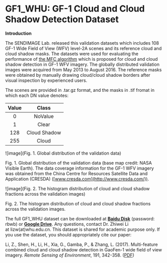 # GF1_WHU: GF-1 Cloud and Cloud Shadow Detection Dataset

**Introduction**

  The SENDIMAGE Lab. released this validation datasets which includes 108 GF-1 Wide Field of View (WFV) level-2A scenes and its reference cloud and cloud shadow masks. The datasets were used for evaluating the performance of [the MFC algorithm](http://sendimage.whu.edu.cn/en/mfc/) which is proposed for cloud and cloud shadow detection in GF-1 WFV imagery. The globally distributed validation images were acquired from May 2013 to August 2016. The reference masks were obtained by manually drawing cloud/cloud shadow borders after visual inspection by experienced users.

  The scenes are provided in .tar.gz format, and the masks in .tif fromat in which each DN value denotes:

|**Value**|**Class**|
| :-: | :-: |
|0|NoValue|
|1|Clear|
|128|Cloud Shadow|
|255|Cloud|

![image](Fig. 1. Global distribution of the validation data)

Fig. 1. Global distribution of the validation data (base map credit: NASA Visible Earth). The data coverage information for the GF-1 WFV imagery was obtained from the China Centre for Resources Satellite Data and Application (CRESDA) ([www.cresda.com](http://www.cresda.com/)).

![image](Fig. 2. The histogram distribution of cloud and cloud shadow fractions across the validation images)

Fig. 2. The histogram distribution of cloud and cloud shadow fractions across the validation images.

  The full GF1\_WHU dataset can be downloaded at [**Baidu Disk**](https://pan.baidu.com/s/19uc0k-kUIN5uC2AbETg1eA) (password: rbwb) or [**Google Drive**](https://drive.google.com/file/d/1iicE9SzCsxXX7l76Bje3N0T1UPq_orcC/view?usp=sharing). Any questions, contact Dr. Zhiwei Li at lizw(at)whu.edu.cn. This dataset is shared for academic purpose only. If you use the dataset, you should appropriately cite our paper:

  Li, Z., Shen, H., Li, H., Xia, G., Gamba, P., & Zhang, L. (2017). Multi-feature combined cloud and cloud shadow detection in GaoFen-1 wide field of view imagery. *Remote Sensing of Environment*, 191, 342-358. ([PDF](http://sendimage.whu.edu.cn/wp-content/uploads/2017/02/2017_RSE_Multi-feature-combined-cloud-and-cloud-shadow-detection-in-GaoFen-1-wide-field-of-view-imagery.pdf))

